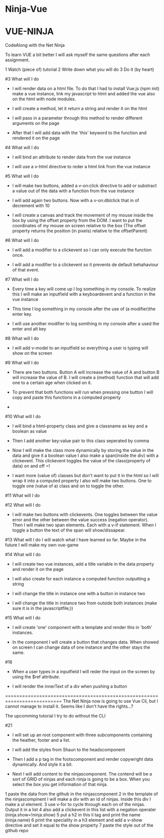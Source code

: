 # Ninja-Vue

# VUE-NINJA
CodeAlong with the Net Ninja

To learn VUE a bit better I will ask myself the same questions after each assignment.

1 Watch (piece of) tutorial 
2 Write down what you will do
3 Do it (by heart)


#3 What will I do
- I will render data on a html file. To do that I had to install Vue.js (npm init) make a vue instance, link my javascript to html and added the vue also on the html with node modules.

- I will create a method, let it return a string and render it on the html

- I will pass in a parameter through this method to render different arguments on the page

- After that I will add data with the 'this' keyword to the function and rendered it on the page 

#4 What will I do
- I will bind an attribute to render data from the vue instance

- I will use a v-html directive to reder a html link from the vue instance


#5 What will I do
- I will make two buttons, added a v-on:click directive to add or substract a value out of the data with a function from the vue instance

- I will add again two buttons. Now with a v-on:dblclick that in of decrement with 10

- I will create a canvas and track the movement of my mouse inside the box by using the offset property from the DOM. I want to put the coordinates of my mouse on screen relative to the box
(The offset property returns the position (in pixels) relative to the offsetParent)

#6 What will I do
- I will add a modifier to a clickevent so I can only execute the function once.

- I will add a modifier to a clickevent so it prevents de default behahaviour of that event.

#7 What will I do
- Every time a key will come up I log something in my console. To realize this I will make an inputfield with a keyboardevent and a function in the vue instance

- This time I log something in my console after the use of (a modifier)the enter key.

- I will use another modifier to log somthing in my console after a used the enter and alt key

#8 What will I do
- I will add v-model to an inputfield so everything a user is typing will show on the screen

#9 What will I do
- There are two buttons. Button A will increase the value of A and button B will increase the value of B. I will create a (method) function that will add one to a certain age when clicked on it.

- To prevent that both functions will run when pressing one button I will copy and paste this functions in a computed property

- 
#10 What will I do
- I will bind a html-property class and give a classname as key and a boolean as value

- Then I add another key:value pair to this class seperated by comma

- Now I will make the class more dynamically by storing the value in the data and give it a boolean value
I also make a span(inside the div) with a clickevent. This clickevent toggles the value of the class(property of data) on and off =!

- I want more (value of) classes but don't want to put it in the html so I will wrap it into a computed property 
I also will make two buttons. One to toggle one (value of a) class and on to toggle the other.

#11 What will I do

#12 What will I do
- I will make two buttons with clickevents. One toggles between the value error and the other between the value success (negation operator).
Then I will make two span elements. Each with a v-if statement.
When I toggle a button the text of the span will show/dissapear.

#13 What will I do
I will watch what I have learned so far. Maybe in the future I will make my own vue-game

#14 What will I do
- I will create two vue instances, add a title variable in the data property and render it on the page

- I will also create for each instance a computed function outputting a string

- I will change the title in instance one with a button in instance two

- I will change the title in instance two from outside both instances (make sure it is in the javascriptfile;))

#15 What will I do
- I will create 'one' component with a template and render this in 'both' instances. 

- In the component I will create a button that changes data. When showed on screen I can change data of one instance and the other stays the same.



#16
- When a user types in a inputfield I will reder the input on the screen by using the $ref attribute.

- I will render the innerText of a div when pushing a button

==========================================================================
The Net Ninja now is going to use Vue Cli, but I cannot manage to install it. Seems like I don't have the rights...?

The upcomming tutorial I try to do without the CLI

#21
- I will set up an root component with three subcomponents containing the heather, footer and a list. 

- I will add the styles from Shaun to the headscomponent

- Then I add a p tag in the footscomponent and render copywright data dynamically. And style it a bit.

- Next I will add content to the ninjascomponent. The contend will be a sort of GRID of ninjas and each ninja is going to be a box. When you select the box you get information of that ninja.

1 paste the data from the github in the ninjascomponent
2 in the template of the ninjascompinent I will make a div with an id of ninjas. Inside this div I make a ul element.
3 use v-for to cycle through each on of the ninjas. Output it in a list
4 also add a clickevent in this list with a negation operater (ninja.show=!ninja.show)
5 put a h2 in this li tag and print the name (ninja.name)
6 print the speciality in a h3 element and add a v-show directive and set it equal to the show property
7 paste the style out of the github repo

